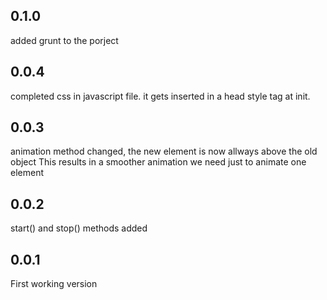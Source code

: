 ## 0.1.0
added grunt to the porject

## 0.0.4
completed css in javascript file. it gets inserted in a head style tag at init.

## 0.0.3
animation method changed, the new element is now allways above the old object
This results in a smoother animation we need just to animate one element

## 0.0.2
start() and stop() methods added


## 0.0.1
First working version